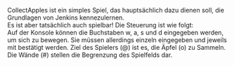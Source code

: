 CollectApples ist ein simples Spiel, das hauptsächlich dazu dienen soll, die Grundlagen von Jenkins kennezulernen.  
Es ist aber tatsächlich auch spielbar! Die Steuerung ist wie folgt:  
Auf der Konsole können die Buchstaben w, a, s und d eingegeben werden, um sich zu bewegen. Sie müssen allerdings einzeln eingegeben und jeweils mit <Enter> bestätigt werden. Ziel des Spielers (@) ist es, die Äpfel (o) zu Sammeln. Die Wände (#) stellen die Begrenzung des Spielfelds dar.